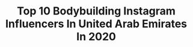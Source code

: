 ---
title: Top 10 Bodybuilding Instagram Influencers In United Arab Emirates In 2020
description: >-
  Find top bodybuilding Instagram influencers in United Arab Emirates in 2020. Most popular hashtags: #bodybuilding #motivation #dubai #fitness.
platform: Instagram
profiles:
  - username: "arshad54153"
    fullname: >-
      Mohammed arshad
    location: "United Arab Emirates"
    followers: 14572
    engagement: 3295
    commentsToLikes: 0.021312
    id: ck9wpcthv8q1c0j78pb9vntwv
    verified: false
    hashtags: "#mustangroush, #supercharged, #dragradials, #eiddayout"
  - username: "keyvanshahgholi.ifbbpro"
    fullname: >-
      keyvanshahgholi.ifbbpro
    location: "United Arab Emirates"
    followers: 18653
    engagement: 1140
    commentsToLikes: 0.046187
    id: ck0w2ejvtnyn20i19oi4pzls5
    verified: false
    hashtags: "#champion, #athlete, #persian, #strong"
  - username: "fouad_sharifian"
    fullname: >-
      Fouad.sharifian  🧿
    location: "United Arab Emirates"
    followers: 13301
    engagement: 983
    commentsToLikes: 0.045941
    id: ck6ueovoms8730j71onfictqz
    verified: false
    hashtags: "#bestfriends, #snake, #yacht, #dubailife"
  - username: "ajmal_khan_"
    fullname: >-
      Ajmal Khan | AK
    location: "United Arab Emirates"
    followers: 1619351
    engagement: 381
    commentsToLikes: 0.016173
    id: ck0u9huh19wtj0i19c0zp8fz9
    verified: true
    hashtags: "#urban, #armwrestling, #dubaifashion, #biker"
  - username: "ferdubai"
    fullname: >-
      Fernando 🇪🇸 | Dubai 🇦🇪
    location: "United Arab Emirates"
    followers: 52065
    engagement: 249
    commentsToLikes: 0.045141
    id: ck5zvkxyv4ffr0i142x0u7ckz
    verified: false
    hashtags: "#bali, #2020, #hiit, #quoteoftheday"
  - username: "ellacollinsfitness"
    fullname: >-
      Eleanor Collins 🇿🇦
    location: "United Arab Emirates"
    followers: 38323
    engagement: 329
    commentsToLikes: 0.019950
    id: ck5hl95wljsqx0i11ahcel3w7
    verified: false
    hashtags: "#hiit, #hotel, #fashionmodeling, #hiking"
  - username: "ani_zzz"
    fullname: >-
      Anita.
    location: "United Arab Emirates"
    followers: 20607
    engagement: 351
    commentsToLikes: 0.056391
    id: ck134un5ay9p00i19o1pmpmlo
    verified: false
    hashtags: "#iran, #biking, #exercise, #makeuploo"
  - username: "ali_binhabib10"
    fullname: >-
      Ali Binhabib
    location: "United Arab Emirates"
    followers: 3705
    engagement: 907
    commentsToLikes: 0.250927
    id: ck6u9enh3x4d60j71myshk8od
    verified: false
    hashtags: "#lovequotes, #gymmotivation, #teamortizsw, #dream"
  - username: "zaki.oukazi"
    fullname: >-
      Zakarya Oukazi
    location: "United Arab Emirates"
    followers: 10605
    engagement: 661
    commentsToLikes: 0.040747
    id: ck6tm5j3q77vg0j71aohse8xu
    verified: false
    hashtags: "#outfit, #videoclip, #downtown, #dreads"
  - username: "ine.strengthcoach"
    fullname: >-
      Ine Andersson 🇳🇴
    location: "United Arab Emirates"
    followers: 5266
    engagement: 556
    commentsToLikes: 0.039564
    id: ck5zyapfr9j970i14vaetsog0
    verified: false
    hashtags: "#godjul, #stayhumble, #vikingland, #oneweektogo"
---